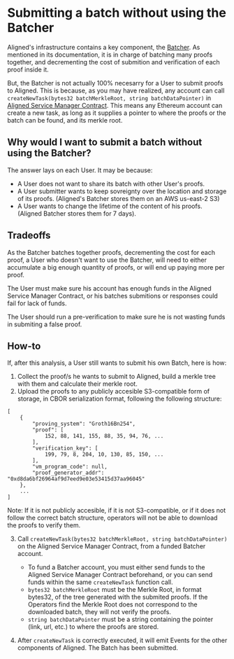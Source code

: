 # Submitting a batch without using the Batcher

Aligned's infrastructure contains a key component, the [Batcher](../2_architecture/components/1_batcher.md). As mentioned in its documentation, it is in charge of batching many proofs together, and decrementing the cost of submition and verification of each proof inside it.

But, the Batcher is not actually 100% necesarry for a User to submit proofs to Aligned. This is because, as you may have realized, any account can call `createNewTask(bytes32 batchMerkleRoot, string batchDataPointer)` in [Aligned Service Manager Contract](../2_architecture/components/3_service_manager_contract.md). This means any Ethereum account can create a new task, as long as it supplies a pointer to where the proofs or the batch can be found, and its merkle root.

## Why would I want to submit a batch without using the Batcher?

The answer lays on each User. It may be because:
- A User does not want to share its batch with other User's proofs.
- A User submitter wants to keep sovreignty over the location and storage of its proofs. (Aligned's Batcher stores them on an AWS us-east-2 S3)
- A User wants to change the lifetime of the content of his proofs. (Aligned Batcher stores them for 7 days).

## Tradeoffs

As the Batcher batches together proofs, decrementing the cost for each proof, a User who doesn't want to use the Batcher, will need to either accumulate a big enough quantity of proofs, or will end up paying more per proof.

The User must make sure his account has enough funds in the Aligned Service Manager Contract, or his batches submitions or responses could fail for lack of funds.

The User should run a pre-verification to make sure he is not wasting funds in submiting a false proof.

## How-to

If, after this analysis, a User still wants to submit his own Batch, here is how:

1) Collect the proof/s he wants to submit to Aligned, build a merkle tree with them and calculate their merkle root.
2) Upload the proofs to any publicly accesible S3-compatible form of storage, in CBOR serialization format, following the following structure:
   
```
[
    {
        "proving_system": "Groth16Bn254",
        "proof": [
            152, 88, 141, 155, 88, 35, 94, 76, ...
        ],
        "verification_key": [
            199, 79, 8, 204, 10, 130, 85, 150, ...
        ],
        "vm_program_code": null,
        "proof_generator_addr": "0xd8da6bf26964af9d7eed9e03e53415d37aa96045"
    },
    ...
]
```

Note: If it is not publicly accesible, if it is not S3-compatible, or if it does not follow the correct batch structure, operators will not be able to download the proofs to verify them.

3) Call `createNewTask(bytes32 batchMerkleRoot, string batchDataPointer)` on the Aligned Service Manager Contract, from a funded Batcher account.
   - To fund a Batcher account, you must either send funds to the Aligned Service Manager Contract beforehand, or you can send funds within the same `createNewTask` function call.
   - `bytes32 batchMerkleRoot` must be the Merkle Root, in format bytes32, of the tree generated with the submited proofs. If the Operators find the Merkle Root does not correspond to the downloaded batch, they will not verify the proofs.
   - `string batchDataPointer` must be a string containing the pointer (link, url, etc.) to where the proofs are stored.

4) After `createNewTask` is correctly executed, it will emit Events for the other components of Aligned. The Batch has been submitted.
